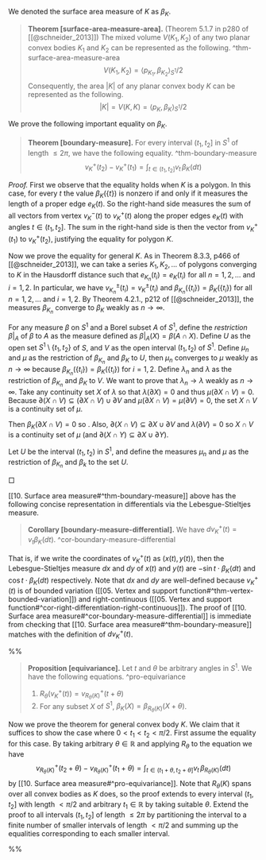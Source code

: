 We denoted the surface area measure of $K$ as $\beta_K$.

> __Theorem [surface-area-measure-area].__ (Theorem 5.1.7 in p280 of [[@schneider_2013]]) The mixed volume $V(K_1, K_2)$ of any two planar convex bodies $K_1$ and $K_2$ can be represented as the following. ^thm-surface-area-measure-area
$$
V(K_1, K_2) = \left< p_{K_1}, \beta_{K_2} \right>_{S^1} / 2
$$
> Consequently, the area $|K|$ of any planar convex body $K$ can be represented as the following.
$$
|K| = V(K, K) = \left< p_K, \beta_K \right>_{S^1} / 2
$$

We prove the following important equality on $\beta_K$.

> __Theorem [boundary-measure].__ For every interval $(t_1, t_2]$ in $S^1$ of length $\leq 2\pi$, we have the following equality. ^thm-boundary-measure
$$
v_K^+(t_2) - v_K^+(t_1) = \int_{t \in (t_1, t_2]} v_t \, \beta_K(dt)
$$

_Proof._ First we observe that the equality holds when $K$ is a polygon. In this case, for every $t$ the value $\beta_K(\left\{ t \right\})$ is nonzero if and only if it measures the length of a proper edge $e_K(t)$. So the right-hand side measures the sum of all vectors from vertex $v_K^-(t)$ to $v_K^+(t)$ along the proper edges $e_K(t)$ with angles $t \in (t_1, t_2]$. The sum in the right-hand side is then the vector from $v_K^+(t_1)$ to $v_K^+(t_2)$, justifying the equality for polygon $K$.  

Now we prove the equality for general $K$. As in Theorem 8.3.3, p466 of [[@schneider_2013]], we can take a series $K_1, K_2, \dots$ of polygons converging to $K$ in the Hausdorff distance such that $e_{K_n}(t_i) = e_{K}(t_i)$ for all $n = 1, 2, \dots$ and $i = 1, 2$. In particular, we have $v_{K_n}^{\pm}(t_i) = v_{K}^{\pm}(t_i)$ and $\beta_{K_n}(\{t_i\}) = \beta_{K}(\{t_i\})$ for all $n = 1, 2, \dots$ and $i = 1, 2$. By Theorem 4.2.1., p212 of [[@schneider_2013]], the measures $\beta_{K_n}$ converge to $\beta_K$ weakly as $n \to \infty$.

For any measure $\beta$ on $S^1$ and a Borel subset $A$ of $S^1$, define the _restriction_ $\beta|_A$ of $\beta$ to $A$ as the measure defined as $\beta|_A(X) = \beta(A \cap X)$. Define $U$ as the open set $S^1 \setminus \left\{ t_1, t_2 \right\}$ of $S$, and $V$ as the open interval $(t_1, t_2)$ of $S^1$. Define $\mu_n$ and $\mu$ as the restriction of $\beta_{K_n}$ and $\beta_K$ to $U$, then $\mu_n$ converges to $\mu$ weakly as $n \to \infty$ because $\beta_{K_n}(\{t_i\}) = \beta_{K}(\{t_i\})$ for $i = 1, 2$. Define $\lambda_n$ and $\lambda$ as the restriction of $\beta_{K_n}$ and $\beta_K$ to $V$. We want to prove that $\lambda_n \to \lambda$ weakly as $n \to \infty$. Take any continuity set $X$ of $\lambda$ so that $\lambda(\partial X) = 0$ and thus $\mu(\partial X \cap V) = 0$. Because $\partial(X \cap V) \subseteq (\partial X \cap V) \cup \partial V$ and $\mu(\partial X \cap V) = \mu(\partial V) = 0$, the set $X \cap V$ is a continuity set of $\mu$. 

Then $\beta_K(\partial X \cap V) = 0$ so . Also, $\partial (X \cap V) \subseteq \partial X \cup \partial V$ and $\lambda(\partial V) = 0$ so $X \cap V$ is a continuity set of $\mu$ (and $\partial (X \cap Y) \subseteq \partial X \cup \partial Y$). 

Let $U$ be the interval $(t_1, t_2)$ in $S^1$, and define the measures $\mu_n$ and $\mu$ as the restriction of $\beta_{K_n}$ and $\beta_k$ to the set $U$.

□

[[10. Surface area measure#^thm-boundary-measure]] above has the following concise representation in differentials via the Lebesgue-Stieltjes measure.

> __Corollary [boundary-measure-differential].__ We have $dv_K^+(t) = v_t \beta_K(dt)$. ^cor-boundary-measure-differential

That is, if we write the coordinates of $v_K^+(t)$ as $(x(t), y(t))$, then the Lebesgue-Stieltjes measure $dx$ and $dy$ of $x(t)$ and $y(t)$ are $-\sin t \cdot \beta_K(dt)$ and $\cos t \cdot \beta_K(dt)$ respectively. Note that $dx$ and $dy$ are well-defined because $v_K^+(t)$ is of bounded variation ([[05. Vertex and support function#^thm-vertex-bounded-variation]]) and right-continuous ([[05. Vertex and support function#^cor-right-differentiation-right-continuous]]). The proof of [[10. Surface area measure#^cor-boundary-measure-differential]] is immediate from checking that [[10. Surface area measure#^thm-boundary-measure]] matches with the definition of $d v_K^+(t)$.

%%

> __Proposition [equivariance].__ Let $t$ and $\theta$ be arbitrary angles in $S^1$. We have the following equations. ^pro-equivariance
> 
> 1. $R_\theta(v_K^+(t)) = v_{R_\theta(K)}^+(t + \theta)$
> 2. For any subset $X$ of $S^1$, $\beta_K(X) = \beta_{R_\theta(K)}(X + \theta)$.

Now we prove the theorem for general convex body $K$. We claim that it suffices to show the case where $0 < t_1 < t_2 < \pi/2$. First assume the equality for this case. By taking arbitrary $\theta \in \mathbb{R}$ and applying $R_\theta$ to the equation we have
$$
v_{R_\theta(K)}^+(t_2 + \theta) - v_{R_\theta(K)}^+(t_1 + \theta) = 
\int_{t \in (t_1 + \theta, t_2 + \theta]} v_t \, \beta_{R_\theta(K)}(dt)
$$
by [[10. Surface area measure#^pro-equivariance]]. Note that $R_\theta(K)$ spans over all convex bodies as $K$ does, so the proof extends to every interval $(t_1, t_2]$ with length $< \pi/2$ and arbitrary $t_1 \in \mathbb{R}$ by taking suitable $\theta$. Extend the proof to all intervals $(t_1, t_2]$ of length $\leq 2\pi$ by partitioning the interval to a finite number of smaller intervals of length $< \pi/2$ and summing up the equalities corresponding to each smaller interval. 

%%